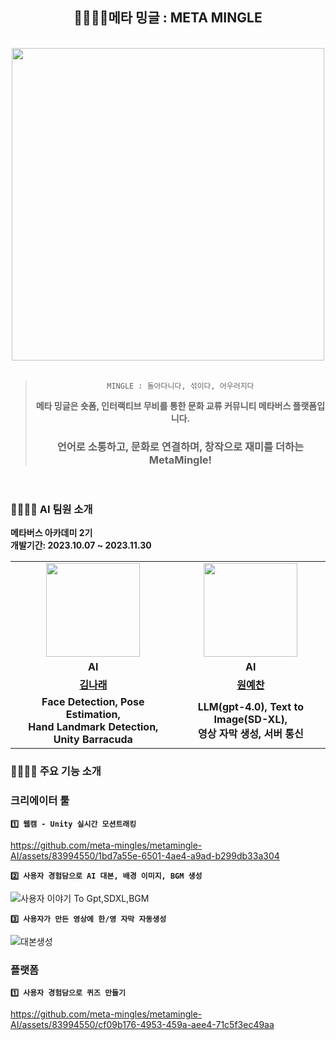 <div align="center">
  
  ## 👨‍👩‍👧‍👦메타 밍글 : META MINGLE

  <br>

  <img src="https://github.com/meta-mingles/.github/assets/88484476/6c623e90-4758-423b-b493-56f548f5b6d2" width="500"/>

  <br>
  <br>

>  `MINGLE : 돌아다니다, 섞이다, 어우러지다`
> 
>  **메타 밍글은 숏폼, 인터랙티브 무비를 통한 문화 교류 커뮤니티 메타버스 플랫폼입니다.**
>
> ### **언어로 소통하고, 문화로 연결하며, 창작으로 재미를 더하는 MetaMingle!**

 <br> 

</div>



### 👨‍👩‍👧‍👦 AI 팀원 소개 
**메타버스 아카데미 2기** <br/> **개발기간: 2023.10.07 ~ 2023.11.30**
<table>
  <tr>
    <td align="center"><a href="https://github.com/narae3759"><img src="https://avatars.githubusercontent.com/narae3759" width="150px;" alt="">
    <td align="center"><a href="https://github.com/yechan-9208"><img src="https://avatars.githubusercontent.com/yechan-9208" width="150px;" alt="">
  </tr>
  <tr>
    <td align="center"><strong>AI</strong></td>
    <td align="center"><strong>AI</strong></td>
  </tr>
  <tr>
    <td align="center"><a href="https://github.com/narae3759"><b>김나래</b></td>
    <td align="center"><a href="https://github.com/yechan-9208"><b>원예찬</b></td>
  </tr>
  <tr>
    <td align="center"><strong> Face Detection, Pose Estimation,</br>Hand Landmark Detection, Unity Barracuda  </strong></td>
    <td align="center"><strong> LLM(gpt-4.0), Text to Image(SD-XL),</br> 영상 자막 생성, 서버 통신 </strong></td>
  </tr>
</table>

### 👨‍👩‍👧‍👦 주요 기능 소개

### 크리에이터 툴

**`1️⃣ 웹캠 - Unity 실시간 모션트래킹 `**


https://github.com/meta-mingles/metamingle-AI/assets/83994550/1bd7a55e-6501-4ae4-a9ad-b299db33a304


**`2️⃣ 사용자 경험담으로 AI 대본, 배경 이미지, BGM 생성 `**

![사용자 이야기 To Gpt,SDXL,BGM](https://github.com/meta-mingles/metamingle-AI/assets/83994550/7dcbf660-0b7c-4f62-ac47-c2ace08f99ac)


**`3️⃣ 사용자가 만든 영상에 한/영 자막 자동생성 `**

![대본생성](https://github.com/meta-mingles/metamingle-AI/assets/83994550/1a2d2d0c-5c5c-409a-b0e5-e8673cbd2af1)


### 플랫폼

**`1️⃣ 사용자 경험담으로 퀴즈 만들기 `**



https://github.com/meta-mingles/metamingle-AI/assets/83994550/cf09b176-4953-459a-aee4-71c5f3ec49aa




